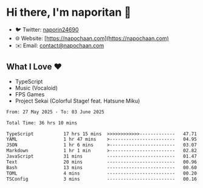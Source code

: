 # Hi there, I'm naporitan 👋

- 🐦 Twitter: [naporin24690](https://twitter.com/naporin24690)
- 🌐 Website: [https://napochaan.com](https://napochaan.com)
- ✉️ Email: [contact@napochaan.com](mailto:contact@napochaan.com)

## What I Love ❤️
- TypeScript
- Music (Vocaloid)
- FPS Games
- Project Sekai (Colorful Stage! feat. Hatsune Miku)

<!--START_SECTION:waka-->

```txt
From: 27 May 2025 - To: 03 June 2025

Total Time: 36 hrs 10 mins

TypeScript           17 hrs 15 mins  >>>>>>>>>>>>-------------   47.71 %
YAML                 1 hr 47 mins    >------------------------   04.95 %
JSON                 1 hr 6 mins     >------------------------   03.07 %
Markdown             1 hr 1 min      >------------------------   02.82 %
JavaScript           31 mins         -------------------------   01.47 %
Text                 20 mins         -------------------------   00.96 %
Bash                 13 mins         -------------------------   00.60 %
TOML                 4 mins          -------------------------   00.20 %
TSConfig             3 mins          -------------------------   00.16 %
```

<!--END_SECTION:waka-->

